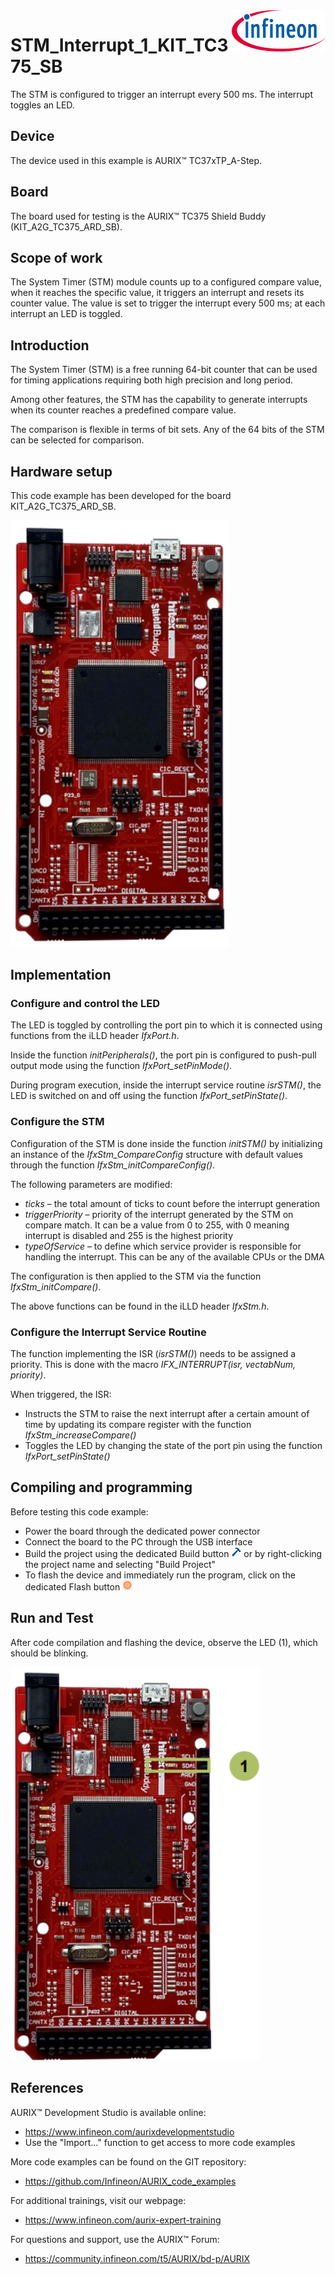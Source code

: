 <img src="./Images/IFX_LOGO_600.gif" align="right" width="150" />  

# STM_Interrupt_1_KIT_TC375_SB
The STM is configured to trigger an interrupt every 500 ms. The interrupt toggles an LED.

## Device  
The device used in this example is AURIX&trade; TC37xTP_A-Step.

## Board  
The board used for testing is the AURIX&trade; TC375 Shield Buddy (KIT_A2G_TC375_ARD_SB).

## Scope of work  
The System Timer (STM) module counts up to a configured compare value, when it reaches the specific value, it triggers an interrupt and resets its counter value. The value is set to trigger the interrupt every 500 ms; at each interrupt an LED is toggled.

## Introduction  
The System Timer (STM) is a free running 64-bit counter that can be used for timing applications requiring both high precision and long period.

Among other features, the STM has the capability to generate interrupts when its counter reaches a predefined compare value.

The comparison is flexible in terms of bit sets. Any of the 64 bits of the STM can be selected for comparison.

## Hardware setup  
This code example has been developed for the board KIT_A2G_TC375_ARD_SB.

<img src="./Images/TC375_Shield_Buddy_Top_View.png" width="350" />

## Implementation  

### Configure and control the LED
The LED is toggled by controlling the port pin to which it is connected using functions from the iLLD header *IfxPort.h*.

Inside the function *initPeripherals()*, the port pin is configured to push-pull output mode using the function *IfxPort_setPinMode()*.

During program execution, inside the interrupt service routine *isrSTM()*, the LED is switched on and off using the function *IfxPort_setPinState()*.

### Configure the STM
Configuration of the STM is done inside the function *initSTM()* by initializing an instance of the *IfxStm_CompareConfig* structure with default values through the function *IfxStm_initCompareConfig()*. 

The following parameters are modified:
- *ticks* – the total amount of ticks to count before the interrupt generation
- *triggerPriority* – priority of the interrupt generated by the STM on compare match. It can be a value from 0 to 255, with 0 meaning interrupt is disabled and 255 is the highest priority
- *typeOfService* – to define which service provider is responsible for handling the interrupt. This can be any of the available CPUs or the DMA

The configuration is then applied to the STM via the function *IfxStm_initCompare()*.

The above functions can be found in the iLLD header *IfxStm.h*.

### Configure the Interrupt Service Routine
The function implementing the ISR (*isrSTM()*) needs to be assigned a priority. 
This is done with the macro *IFX_INTERRUPT(isr, vectabNum, priority)*.

When triggered, the ISR:
- Instructs the STM to raise the next interrupt after a certain amount of time by updating its compare register with the function *IfxStm_increaseCompare()*
- Toggles the LED by changing the state of the port pin using the function *IfxPort_setPinState()*

## Compiling and programming  
Before testing this code example:  
- Power the board through the dedicated power connector
- Connect the board to the PC through the USB interface  
- Build the project using the dedicated Build button <img src="./Images/build_activeproj.gif" /> or by right-clicking the project name and selecting "Build Project"  
- To flash the device and immediately run the program, click on the dedicated Flash button <img src="./Images/Widget_Flash.png" width="16"/>

## Run and Test
After code compilation and flashing the device, observe the LED (1), which should be blinking.

<img src="./Images/TC375_Shield_Buddy_Top_View_Run_and_Test.png" width="400" />

## References  

AURIX&trade; Development Studio is available online:  
- <https://www.infineon.com/aurixdevelopmentstudio>  
- Use the "Import..." function to get access to more code examples  

More code examples can be found on the GIT repository:  
- <https://github.com/Infineon/AURIX_code_examples>  

For additional trainings, visit our webpage:  
- <https://www.infineon.com/aurix-expert-training>  

For questions and support, use the AURIX&trade; Forum:  
- <https://community.infineon.com/t5/AURIX/bd-p/AURIX>  
